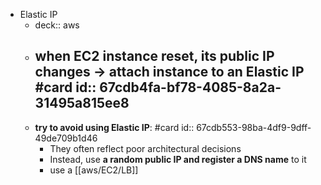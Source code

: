 - Elastic IP
	- deck:: aws
	- when EC2 instance reset, **its public IP changes** -> attach instance to an Elastic IP #card
	  id:: 67cdb4fa-bf78-4085-8a2a-31495a815ee8
		-
	- **try to avoid using Elastic IP**: #card
	  id:: 67cdb553-98ba-4df9-9dff-49de709b1d46
		- They often reflect poor architectural decisions
		- Instead, use **a random public IP and register a DNS name** to it
		- use a [[aws/EC2/LB]]